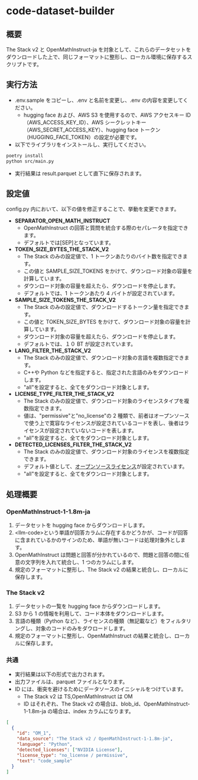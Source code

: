 # code-dataset-builder

## 概要

The Stack v2 と OpenMathInstruct-ja を対象として、これらのデータセットをダウンロードした上で、同じフォーマットに整形し、ローカル環境に保存するスクリプトです。

## 実行方法

- .env.sample をコピーし、.env と名前を変更し、.env の内容を変更してください。
  - hugging face および、AWS S3 を使用するので、AWS アクセスキー ID（AWS_ACCESS_KEY_ID）、AWS シークレットキー（AWS_SECRET_ACCESS_KEY）、hugging face トークン（HUGGING_FACE_TOKEN）の設定が必要です。
- 以下でライブラリをインストールし、実行してください。

```bash
poetry install
python src/main.py
```

- 実行結果は result.parquet として直下に保存されます。

## 設定値

config.py 内において、以下の値を修正することで、挙動を変更できます。

- **SEPARATOR_OPEN_MATH_INSTRUCT**
  - OpenMathInstruct の回答と質問を統合する際のセパレータを指定できます。
  - デフォルトでは[SEP]となっています。
- **TOKEN_SIZE_BYTES_THE_STACK_V2**
  - The Stack のみの設定値で、1 トークンあたりのバイト数を指定できます。
  - この値と SAMPLE_SIZE_TOKENS をかけて、ダウンロード対象の容量を計算しています。
  - ダウンロード対象の容量を超えたら、ダウンロードを停止します。
  - デフォルトでは、1 トークンあたり 4 バイトが設定されています。
- **SAMPLE_SIZE_TOKENS_THE_STACK_V2**
  - The Stack のみの設定値で、ダウンロードするトークン量を指定できます。
  - この値と TOKEN_SIZE_BYTES をかけて、ダウンロード対象の容量を計算しています。
  - ダウンロード対象の容量を超えたら、ダウンロードを停止します。
  - デフォルトでは、１０ BT が設定されています。
- **LANG_FILTER_THE_STACK_V2**
  - The Stack のみの設定値で、ダウンロード対象の言語を複数指定できます。
  - C++や Python などを指定すると、指定された言語のみをダウンロードします。
  - "all"を設定すると、全てをダウンロード対象とします。
- **LICENSE_TYPE_FILTER_THE_STACK_V2**
  - The Stack のみの設定値で、ダウンロード対象のライセンスタイプを複数指定できます。
  - 値は、"permissive"と"no_license"の 2 種類で、前者はオープンソースで使う上で寛容なライセンスが設定されているコードを表し、後者はライセンスが設定されていないコードを表します。
  - "all"を設定すると、全てをダウンロード対象とします。
- **DETECTED_LICENSES_FILTER_THE_STACK_V2**
  - The Stack のみの設定値で、ダウンロード対象のライセンスを複数指定できます。
  - デフォルト値として、[オープンソースライセンス](https://licenses.opensource.jp/)が設定されています。
  - "all"を設定すると、全てをダウンロード対象とします。

## 処理概要

### OpenMathInstruct-1-1.8m-ja

1. データセットを hugging face からダウンロードします。
2. \<llm-code>という単語が回答カラムに存在するかどうかが、コードが回答に含まれているかのサインのため、単語が無いコードは処理対象外とします。
3. OpenMathInstruct は問題と回答が分かれているので、問題と回答の間に任意の文字列を入れて統合し、1 つのカラムにします。
4. 規定のフォーマットに整形し、The Stack v2 の結果と統合し、ローカルに保存します。

### The Stack v2

1. データセットの一覧を hugging face からダウンロードします。
2. S3 から 1 の情報を利用して、コード本体をダウンロードします。
3. 言語の種類（Python など）、ライセンスの種類（無記載など）をフィルタリングし、対象のコードのみをダウロードします。
4. 規定のフォーマットに整形し、OpenMathInstruct の結果と統合し、ローカルに保存します。

### 共通

- 実行結果は以下の形式で出力されます。
- 出力ファイルは、parquet ファイルとなります。
- ID には、衝突を避けるためにデータソースのイニシャルをつけています。
  - The Stack v2 は TS,OpenMathInstruct は OM
  - ID はそれぞれ、The Stack v2 の場合は、blob_id、OpenMathInstruct-1-1.8m-ja の場合は、index カラムになります。

```json
[
  {
    "id": "OM_1",
    "data_source": "The Stack v2 / OpenMathInstruct-1-1.8m-ja",
    "language": "Python",
    "detected_licenses": ["NVIDIA License"],
    "license_type": "no_license / permissive",
    "text": "code_sample"
  }
]
```
